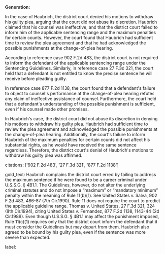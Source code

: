 **Generation:**


In the case of Haubrich, the district court denied his motions to withdraw his guilty plea, arguing that the court did not abuse its discretion. Haubrich claimed that his counsel was ineffective, and that the district court failed to inform him of the applicable sentencing range and the maximum penalties for certain counts. However, the court found that Haubrich had sufficient time to review the plea agreement and that he had acknowledged the possible punishments at the change-of-plea hearing.

According to reference case 902 F.2d 483, the district court is not required to inform the defendant of the applicable sentencing range under the Sentencing Guidelines. Similarly, in reference case 27 F.3d 321, the court held that a defendant is not entitled to know the precise sentence he will receive before pleading guilty.

In reference case 877 F.2d 1138, the court found that a defendant's failure to object to counsel's performance at the change-of-plea hearing refutes any claim of ineffective assistance of counsel. Furthermore, the court held that a defendant's understanding of the possible punishment is sufficient, even if his counsel made other promises.

In Haubrich's case, the district court did not abuse its discretion in denying his motions to withdraw his guilty plea. Haubrich had sufficient time to review the plea agreement and acknowledged the possible punishments at the change-of-plea hearing. Additionally, the court's failure to inform Haubrich of the maximum penalties for certain counts did not affect his substantial rights, as he would have received the same sentence regardless. Therefore, the district court's denial of Haubrich's motions to withdraw his guilty plea was affirmed.



citations: ['902 F.2d 483', '27 F.3d 321', '877 F.2d 1138']

gold_text: Haubrich complains the district court erred by failing to address the maximum sentence if he were found to be a career criminal under U.S.S.G. § 4B1.1. The Guidelines, however, do not alter the underlying criminal statutes and do not impose a “maximum” or “mandatory minimum” penalty within the meaning of Rule 11(b)(1). See United States v. Salva, 902 F.2d 483, 486-87 (7th Cir.1990). Rule 11 does not require the court to predict the applicable guideline range. Thomas v. United States, 27 F.3d 321, 324 (8th Cir.1994), citing United States v. Fernandez, 877 F.2d 1138, 1143-44 (2d Cir.1989). Even though U.S.S.G. § 4B1.1 may affect the punishment imposed, Rule 11(c)(1) requires only that the district court inform the defendant that it must consider the Guidelines but may depart from them. Haubrich also agreed to be bound by his guilty plea, even if the sentence was more severe than expected.

label: 